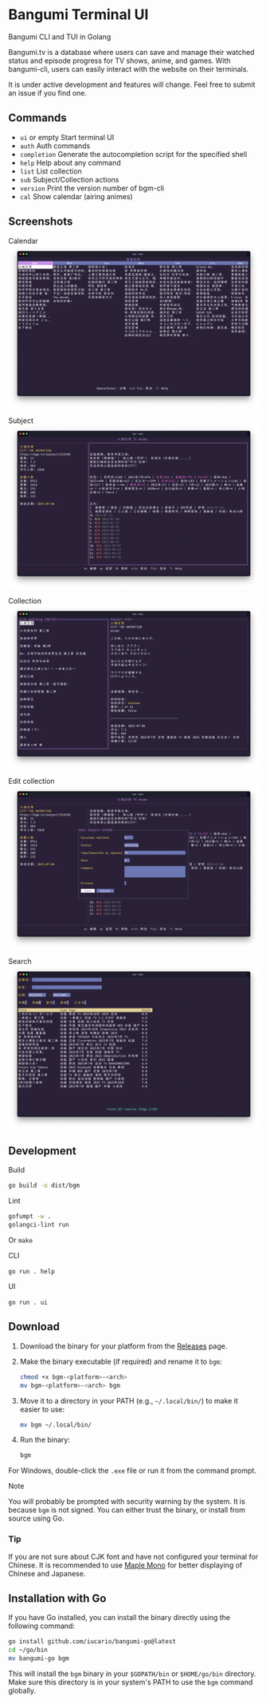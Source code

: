 # Bangumi Terminal UI

Bangumi CLI and TUI in Golang

Bangumi.tv is a database where users can save and manage their watched status and episode progress for TV shows, anime, and games.
With bangumi-cli, users can easily interact with the website on their terminals.

It is under active development and features will change. Feel free to submit an issue if you find one.

## Commands

- `ui` or empty
  Start terminal UI
- `auth`
  Auth commands
- `completion`
  Generate the autocompletion script for the specified shell
- `help`
  Help about any command
- `list`
  List collection
- `sub`
  Subject/Collection actions
- `version`
  Print the version number of bgm-cli
- `cal`
  Show calendar (airing animes)

## Screenshots

Calendar
![calendar](./image/cal.png)

Subject
![subject](./image/subject.png)

Collection
![collection](./image/collection.png)

Edit collection
![collect](./image/collect.png)

Search
![search](./image/search.png)

## Development

Build

```sh
go build -o dist/bgm
```

Lint

```bash
gofumpt -w .
golangci-lint run
```

Or `make`

CLI

`go run . help`

UI

`go run . ui`

## Download

1. Download the binary for your platform from the [Releases](https://github.com/iucario/bangumi-go/releases) page.
2. Make the binary executable (if required) and rename it to `bgm`:

   ```sh
   chmod +x bgm-<platform>-<arch>
   mv bgm-<platform>-<arch> bgm
   ```

3. Move it to a directory in your PATH (e.g., `~/.local/bin/`) to make it easier to use:

   ```sh
   mv bgm ~/.local/bin/
   ```

4. Run the binary:

   ```sh
   bgm
   ```

For Windows, double-click the `.exe` file or run it from the command prompt.

>[!NOTE]
> You will probably be prompted with security warning by the system. It is because `bgm` is not signed. You can either trust the binary, or install from source using Go.

### Tip

If you are not sure about CJK font and have not configured your terminal for Chinese.
It is recommended to use [Maple Mono](https://github.com/subframe7536/maple-font?tab=readme-ov-file#download) for better displaying of Chinese and Japanese.

## Installation with Go

If you have Go installed, you can install the binary directly using the following command:

```sh
go install github.com/iucario/bangumi-go@latest
cd ~/go/bin
mv bangumi-go bgm
```

This will install the `bgm` binary in your `$GOPATH/bin` or `$HOME/go/bin` directory. Make sure this directory is in your system's PATH to use the `bgm` command globally.
